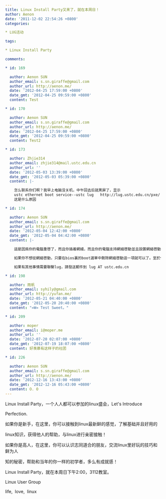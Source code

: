 ```yaml
---
title: Linux Install Party又来了，就在本周日！
author: Aenon
date: '2011-12-02 22:54:26 +0800'
categories:

* LUG活动

tags:

* Linux Install Party

comments:

* id: 169

  author: Aenon SUN
  author_email: s.sn.giraffe@gmail.com
  author_url: http://aenon.me/
  date: '2012-04-25 17:59:00 +0800'
  date_gmt: '2012-04-25 09:59:00 +0800'
  content: Test

* id: 170

  author: Aenon SUN
  author_email: s.sn.giraffe@gmail.com
  author_url: http://aenon.me/
  date: '2012-04-25 17:59:00 +0800'
  date_gmt: '2012-04-25 09:59:00 +0800'
  content: Test2

* id: 173

  author: Zhjie314
  author_email: zhjie314@mail.ustc.edu.cn
  author_url: ''
  date: '2012-05-03 13:39:00 +0800'
  date_gmt: '2012-05-03 05:39:00 +0800'
  content: |-

    怎么联系你们啊？我早上电脑没关机，中午回去后就黑屏了，显示
    ustc ethernet boot service--ustc lug   http://lug.ustc.edu.cn/pxe/
    这是什么原因

* id: 174

  author: Aenon SUN
  author_email: s.sn.giraffe@gmail.com
  author_url: http://aenon.me/
  date: '2012-05-04 12:42:00 +0800'
  date_gmt: '2012-05-04 04:42:00 +0800'
  content: |-

    這是因爲你的電腦重啓了，而且你插着網綫，而且你的電腦支持網絡啓動並且設置網絡啓動優先級高於硬盤，所以電腦從網絡啓動了。這不是黑屏，也和你電腦上已經裝有的系統沒有任何關係。

    如果你不想從網絡啓動，只要在bios裏的boot選單中刪除網絡啓動這一項就可以了。至於你電腦上正在運行的系統爲什麼會重啓，我覺得可能是你裝了不穩定的軟件，或者是電腦溫度過高。

    如果有其他事情需要聯繫lug，請發送郵件到 lug AT ustc.edu.cn

* id: 198

  author: 雨帆
  author_email: syhily@gmail.com
  author_url: http://yufan.me/
  date: '2012-05-21 04:40:00 +0800'
  date_gmt: '2012-05-20 20:40:00 +0800'
  content: "=W= Test Sweet。"

* id: 209

  author: moper
  author_email: i@moper.me
  author_url: ''
  date: '2012-07-20 02:07:00 +0800'
  date_gmt: '2012-07-19 18:07:00 +0800'
  content: 好羡慕有这样子的社团

* id: 226

  author: Aenon SUN
  author_email: s.sn.giraffe@gmail.com
  author_url: http://aenon.me/
  date: '2012-12-16 13:43:00 +0800'
  date_gmt: '2012-12-16 05:43:00 +0800'
  content: O. O
---
```

Linux Install Party，一个人人都可以参加的linux盛会，Let's Introduce

Perfection.

如果你是新手，在这里，你可以接触到linux最新鲜的感觉，了解基础并且好用的

linux知识，获得他人的帮助，与linux进行亲密接触！

如果你是高人，在这里，你可以认识志同道合的朋友，交流linux里好玩的技巧和鲜为人

知的秘密，帮助和当年的你一样的初学者，多么有成就感！

Linux Install Party，就在本周日下午2:00，3112教室。

Linux User Group

life,  love,  linux
